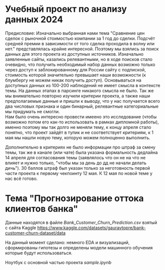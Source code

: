 # Учебный проект по анализу данных 2024

Предисловие:
Изначально выбранная нами тема "Сравнение цен сделок с рыночной стоимостью компании за 1 год до сделки. Подсчёт средней премии в зависимости от того сделка проходила в волну или нет." представлялась крайне интересной. Поэтому мы взялись за поиск данных для этого проекта из доступных источников. Изначально заявленные сайты, казались релевантными, но в ходе поисков стало очевидно, что получить необходимый набор данных возможно только через доступ к заблокированному для России сайту с подпиской, стоимость которой значительно превышает наши возможности (к блумбергу не можем никак получить доступ). Основываться на доступных данных из 100-200 наблюдений не имеет смысла в контексте темы. На данных этапах в парсинге никакого смысла не было. 
Так же мы внимательно повторно изучили критерии проекта, а также наши предполагаемые данные и пришли к выводу, что у нас получается всего два числовых признака и один бинарный, релевантные категориальные мы придумать не смогли.  
Нам было очень интересно провести имеено это исследование (чтобы возможно потом его как-то использовать в рамках дипломной работы), именно поэтому мы так долго не меняли тему, к концу апреля стало понятно, что проект зайдёт в тупик и не соответствует критериям, к 1 мая мы нашли новую тему, которую можем полноценно выполнить. 
 
Дополнительно в критериях не было информации про штраф за смену темы, так же в канале (или чате) была указана формальность дедлайна 14 апреля для согласования темы (заявлялось что он не на что не влияет и нужно только, "чтобы мы за день до дд не начали делать дичь"). 30 баллов штраф был указан только за неготовность первой части проекта к первому чекпоинту 12 мая. К 12 мая по новой теме у нас всё готово.

# Тема "Прогнозирование оттока клиентов банка"

Данные находятся в файле *Bank_Customer_Churn_Prediction.csv* взятый с сайта Kaggle https://www.kaggle.com/datasets/gauravtopre/bank-customer-churn-dataset/data

На данный момент сделано: немного EDA и визуализаций, сформированы гипотезы и определены модели машинного обучения которые будут использоваться.

Ноутбук с основной частью проекта *sample.ipynb*
